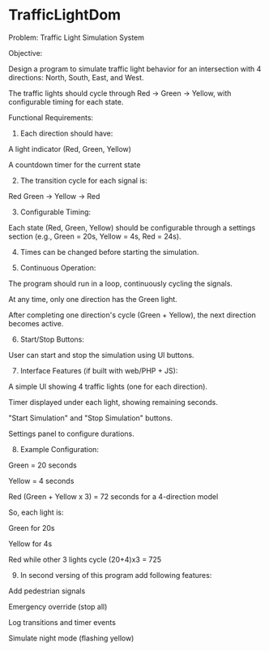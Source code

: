 # TrafficLightDom

Problem: Traffic Light Simulation System

Objective:

Design a program to simulate traffic light behavior for an intersection with 4 directions: North, South, East, and West.

The traffic lights should cycle through Red → Green → Yellow, with configurable timing for each state.

Functional Requirements:

1. Each direction should have:

A light indicator (Red, Green, Yellow)

A countdown timer for the current state

2. The transition cycle for each signal is:

Red Green → Yellow → Red

3. Configurable Timing:

Each state (Red, Green, Yellow) should be configurable through a settings section (e.g., Green = 20s, Yellow = 4s, Red = 24s).

4. Times can be changed before starting the simulation.

5. Continuous Operation:

The program should run in a loop, continuously cycling the signals.

At any time, only one direction has the Green light.

After completing one direction's cycle (Green + Yellow), the next direction becomes active.

6. Start/Stop Buttons:

User can start and stop the simulation using Ul buttons.

7. Interface Features (if built with web/PHP + JS):

A simple Ul showing 4 traffic lights (one for each direction).

Timer displayed under each light, showing remaining seconds.

"Start Simulation" and "Stop Simulation" buttons.

Settings panel to configure durations.

8. Example Configuration:

Green = 20 seconds

Yellow = 4 seconds

Red (Green + Yellow x 3) = 72 seconds for a 4-direction model

So, each light is:

Green for 20s

Yellow for 4s

Red while other 3 lights cycle (20+4)x3 = 725

9. In second versing of this program add following features:

Add pedestrian signals

Emergency override (stop all)

Log transitions and timer events

Simulate night mode (flashing yellow)

